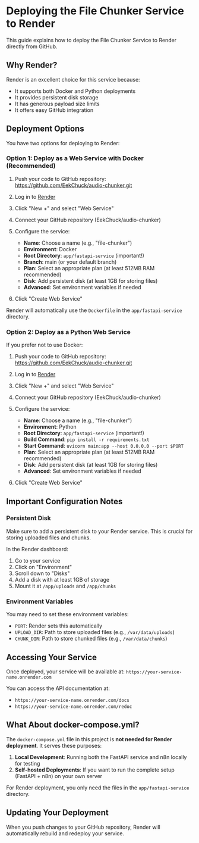 # Deploying the File Chunker Service to Render

This guide explains how to deploy the File Chunker Service to Render directly from GitHub.

## Why Render?

Render is an excellent choice for this service because:
- It supports both Docker and Python deployments
- It provides persistent disk storage
- It has generous payload size limits
- It offers easy GitHub integration

## Deployment Options

You have two options for deploying to Render:

### Option 1: Deploy as a Web Service with Docker (Recommended)

1. Push your code to GitHub repository: https://github.com/EekChuck/audio-chunker.git
2. Log in to [Render](https://render.com/)
3. Click "New +" and select "Web Service"
4. Connect your GitHub repository (EekChuck/audio-chunker)
5. Configure the service:
   - **Name**: Choose a name (e.g., "file-chunker")
   - **Environment**: Docker
   - **Root Directory**: `app/fastapi-service` (important!)
   - **Branch**: main (or your default branch)
   - **Plan**: Select an appropriate plan (at least 512MB RAM recommended)
   - **Disk**: Add persistent disk (at least 1GB for storing files)
   - **Advanced**: Set environment variables if needed

6. Click "Create Web Service"

Render will automatically use the `Dockerfile` in the `app/fastapi-service` directory.

### Option 2: Deploy as a Python Web Service

If you prefer not to use Docker:

1. Push your code to GitHub repository: https://github.com/EekChuck/audio-chunker.git
2. Log in to [Render](https://render.com/)
3. Click "New +" and select "Web Service"
4. Connect your GitHub repository (EekChuck/audio-chunker)
5. Configure the service:
   - **Name**: Choose a name (e.g., "file-chunker")
   - **Environment**: Python
   - **Root Directory**: `app/fastapi-service` (important!)
   - **Build Command**: `pip install -r requirements.txt`
   - **Start Command**: `uvicorn main:app --host 0.0.0.0 --port $PORT`
   - **Plan**: Select an appropriate plan (at least 512MB RAM recommended)
   - **Disk**: Add persistent disk (at least 1GB for storing files)
   - **Advanced**: Set environment variables if needed

6. Click "Create Web Service"

## Important Configuration Notes

### Persistent Disk

Make sure to add a persistent disk to your Render service. This is crucial for storing uploaded files and chunks.

In the Render dashboard:
1. Go to your service
2. Click on "Environment"
3. Scroll down to "Disks"
4. Add a disk with at least 1GB of storage
5. Mount it at `/app/uploads` and `/app/chunks`

### Environment Variables

You may need to set these environment variables:
- `PORT`: Render sets this automatically
- `UPLOAD_DIR`: Path to store uploaded files (e.g., `/var/data/uploads`)
- `CHUNK_DIR`: Path to store chunked files (e.g., `/var/data/chunks`)

## Accessing Your Service

Once deployed, your service will be available at:
`https://your-service-name.onrender.com`

You can access the API documentation at:
- `https://your-service-name.onrender.com/docs`
- `https://your-service-name.onrender.com/redoc`

## What About docker-compose.yml?

The `docker-compose.yml` file in this project is **not needed for Render deployment**. It serves these purposes:

1. **Local Development**: Running both the FastAPI service and n8n locally for testing
2. **Self-hosted Deployments**: If you want to run the complete setup (FastAPI + n8n) on your own server

For Render deployment, you only need the files in the `app/fastapi-service` directory.

## Updating Your Deployment

When you push changes to your GitHub repository, Render will automatically rebuild and redeploy your service.